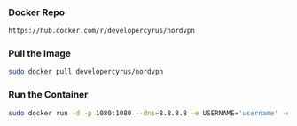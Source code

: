 ### Docker Repo
```html
https://hub.docker.com/r/developercyrus/nordvpn
```

### Pull the Image
```bash
sudo docker pull developercyrus/nordvpn
```

### Run the Container
```bash
sudo docker run -d -p 1080:1080 --dns=8.8.8.8 -e USERNAME='username' -e PASSWORD='password' -e REGION='hk48' --cap-add=NET_ADMIN --device=/dev/net/tun developercyrus/nordvpn
```

 
